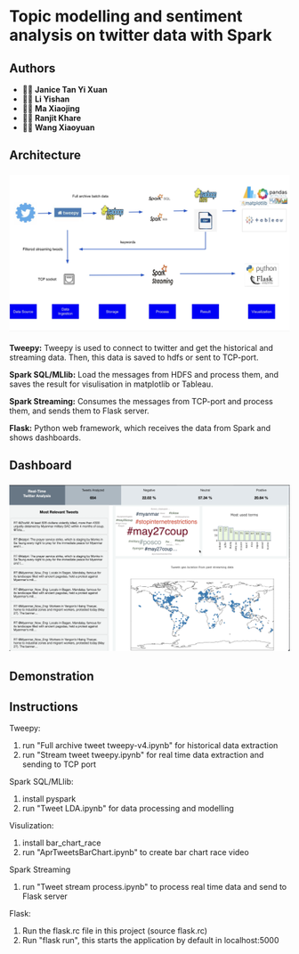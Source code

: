 # Topic modelling and sentiment analysis on twitter data with Spark


## Authors
*  :woman_technologist: **Janice Tan Yi Xuan**
*  :woman_technologist: **Li Yishan**
*  :woman_technologist: **Ma Xiaojing**
*  :man_technologist: **Ranjit Khare**
*  :man_technologist: **Wang Xiaoyuan**

## Architecture
<h3 align="center">
  <img src="architecture.PNG" width="800">
</h3>

**Tweepy:** Tweepy is used to connect to twitter and get the historical and streaming data. Then, this data is saved to hdfs or sent to TCP-port.

**Spark SQL/MLlib:** Load the messages from HDFS and process them, and saves the result for visulisation in matplotlib or Tableau.

**Spark Streaming:** Consumes the messages from TCP-port and process them, and sends them to Flask server.

**Flask:** Python web framework, which receives the data from Spark and shows dashboards.

## Dashboard
<h3 align="center">
  <img src="dashboard.png" width="800">
</h3>

## Demonstration
[](https://www.youtube.com/watch?v=-7KTNaeXsGU)

## Instructions

Tweepy:
1. run "Full archive tweet tweepy-v4.ipynb" for historical data extraction
2. run "Stream tweet tweepy.ipynb" for real time data extraction and sending to TCP port

Spark SQL/MLlib:
1. install pyspark
2. run "Tweet LDA.ipynb" for data processing and modelling

Visulization:
1. install bar_chart_race
2. run "AprTweetsBarChart.ipynb" to create bar chart race video

Spark Streaming
1. run "Tweet stream process.ipynb" to process real time data and send to Flask server

Flask:
1.  Run the flask.rc file in this project (source flask.rc)
2.  Run "flask run", this starts the application by default in localhost:5000

